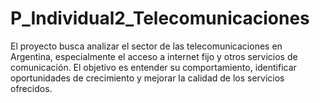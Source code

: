 # P_Individual2_Telecomunicaciones
El proyecto busca analizar el sector de las telecomunicaciones en Argentina, especialmente el acceso a internet fijo y otros servicios de comunicación. El objetivo es entender su comportamiento, identificar oportunidades de crecimiento y mejorar la calidad de los servicios ofrecidos.
